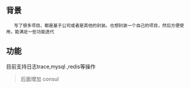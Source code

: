 ## 背景
```
   写了很多项目，都是基于公司或者是其他的封装。也想封装一个自己的项目，然后方便使用，能满足一些功能迭代
```
## 功能
目前支持日志trace,mysql ,redis等操作
>后面增加 consul 
